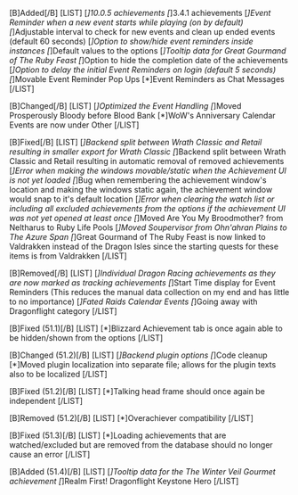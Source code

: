 [B]Added[/B]
[LIST]
[*]10.0.5 achievements
[*]3.4.1 achievements
[*]Event Reminder when a new event starts while playing (on by default)
[*]Adjustable interval to check for new events and clean up ended events (default 60 seconds)
[*]Option to show/hide event reminders inside instances
[*]Default values to the options
[*]Tooltip data for Great Gourmand of The Ruby Feast
[*]Option to hide the completion date of the achievements
[*]Option to delay the initial Event Reminders on login (default 5 seconds)
[*]Movable Event Reminder Pop Ups
[*]Event Reminders as Chat Messages
[/LIST]

[B]Changed[/B]
[LIST]
[*]Optimized the Event Handling
[*]Moved Prosperously Bloody before Blood Bank
[*]WoW's Anniversary Calendar Events are now under Other
[/LIST]

[B]Fixed[/B]
[LIST]
[*]Backend split between Wrath Classic and Retail resulting in smaller export for Wrath Classic
[*]Backend split between Wrath Classic and Retail resulting in automatic removal of removed achievements
[*]Error when making the windows movable/static when the Achievement UI is not yet loaded
[*]Bug when remembering the achievement window's location and making the windows static again, the achievement window would snap to it's default location
[*]Error when clearing the watch list or including all excluded achievements from the options if the achievement UI was not yet opened at least once
[*]Moved Are You My Broodmother? from Neltharus to Ruby Life Pools
[*]Moved Soupervisor from Ohn'ahran Plains to The Azure Span
[*]Great Gourmand of The Ruby Feast is now linked to Valdrakken instead of the Dragon Isles since the starting quests for these items is from Valdrakken
[/LIST]

[B]Removed[/B]
[LIST]
[*]Individual Dragon Racing achievements as they are now marked as tracking achievements
[*]Start Time display for Event Reminders (This reduces the manual data collection on my end and has little to no importance)
[*]Fated Raids Calendar Events
[*]Going away with Dragonflight category
[/LIST]

[B]Fixed (51.1)[/B]
[LIST]
[*]Blizzard Achievement tab is once again able to be hidden/shown from the options
[/LIST]

[B]Changed (51.2)[/B]
[LIST]
[*]Backend plugin options
[*]Code cleanup
[*]Moved plugin localization into separate file; allows for the plugin texts also to be localized
[/LIST]

[B]Fixed (51.2)[/B]
[LIST]
[*]Talking head frame should once again be independent
[/LIST]

[B]Removed (51.2)[/B]
[LIST]
[*]Overachiever compatibility
[/LIST]

[B]Fixed (51.3)[/B]
[LIST]
[*]Loading achievements that are watched/excluded but are removed from the database should no longer cause an error
[/LIST]

[B]Added (51.4)[/B]
[LIST]
[*]Tooltip data for the The Winter Veil Gourmet achievement
[*]Realm First! Dragonflight Keystone Hero
[/LIST]
